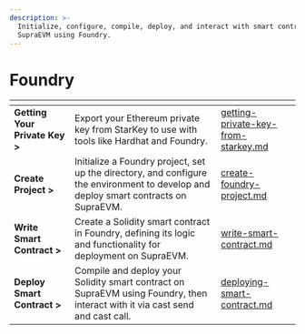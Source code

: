 ```yaml
---
description: >-
  Initialize, configure, compile, deploy, and interact with smart contracts on
  SupraEVM using Foundry.
---
```


# Foundry

<table data-view="cards"><thead><tr><th></th><th></th><th data-hidden data-card-target data-type="content-ref"></th></tr></thead><tbody><tr><td><strong>Getting Your Private Key ></strong></td><td>Export your Ethereum private key from StarKey to use with tools like Hardhat and Foundry.</td><td><a href="getting-private-key-from-starkey.md">getting-private-key-from-starkey.md</a></td></tr><tr><td><strong>Create Project ></strong></td><td>Initialize a Foundry project, set up the directory, and configure the environment to develop and deploy smart contracts on SupraEVM.</td><td><a href="create-foundry-project.md">create-foundry-project.md</a></td></tr><tr><td><strong>Write Smart Contract ></strong></td><td>Create a Solidity smart contract in Foundry, defining its logic and functionality for deployment on SupraEVM.</td><td><a href="write-smart-contract.md">write-smart-contract.md</a></td></tr><tr><td><strong>Deploy Smart Contract ></strong></td><td>Compile and deploy your Solidity smart contract on SupraEVM using Foundry, then interact with it via cast send and cast call.</td><td><a href="deploying-smart-contract.md">deploying-smart-contract.md</a></td></tr></tbody></table>
